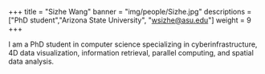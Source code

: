 +++
title = "Sizhe Wang"
banner = "img/people/Sizhe.jpg"
descriptions = ["PhD student","Arizona State University", "wsizhe@asu.edu"]
weight = 9
+++

I am a PhD student in computer science specializing in cyberinfrastructure, 4D data visualization, information retrieval, parallel computing, and spatial data analysis.
